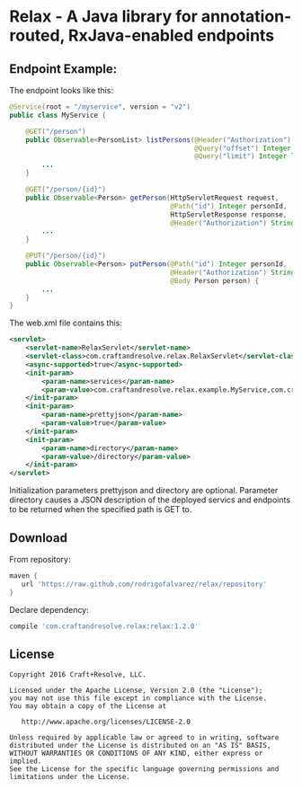 Relax - A Java library for annotation-routed, RxJava-enabled endpoints
======================================================================

Endpoint Example:
----------------

The endpoint looks like this:

```java
@Service(root = "/myservice", version = "v2")
public class MyService {

    @GET("/person")
    public Observable<PersonList> listPersons(@Header("Authorization") String authorization,
                                              @Query("offset") Integer offset,
                                              @Query("limit") Integer limit) {
        ...
    }

    @GET("/person/{id}")
    public Observable<Person> getPerson(HttpServletRequest request,
                                        @Path("id") Integer personId,
                                        HttpServletResponse response,
                                        @Header("Authorization") String authorization) {
        ...
    }

    @PUT("/person/{id}")
    public Observable<Person> putPerson(@Path("id") Integer personId,
                                        @Header("Authorization") String authorization,
                                        @Body Person person) {
        ...
    }
}

```

The web.xml file contains this:

```xml
<servlet>
    <servlet-name>RelaxServlet</servlet-name>
    <servlet-class>com.craftandresolve.relax.RelaxServlet</servlet-class>
    <async-supported>true</async-supported>
    <init-param>
        <param-name>services</param-name>
        <param-value>com.craftandresolve.relax.example.MyService,com.craftandresolve.relax.example.MyOtherService</param-value>
    </init-param>
    <init-param>
        <param-name>prettyjson</param-name>
        <param-value>true</param-value>
    </init-param>
    <init-param>
        <param-name>directory</param-name>
        <param-value>/directory</param-value>
    </init-param>
</servlet>
```

Initialization parameters prettyjson and directory are optional.  Parameter directory causes a JSON description of the deployed servics and endpoints to be returned when the specified path is GET to.

Download
--------

From repository:

```groovy
maven {
   url 'https://raw.github.com/rodrigofalvarez/relax/repository'
}
```

Declare dependency:

```groovy
compile 'com.craftandresolve.relax:relax:1.2.0'
```

License
-------

    Copyright 2016 Craft+Resolve, LLC.
    
    Licensed under the Apache License, Version 2.0 (the "License");
    you may not use this file except in compliance with the License.
    You may obtain a copy of the License at

       http://www.apache.org/licenses/LICENSE-2.0

    Unless required by applicable law or agreed to in writing, software
    distributed under the License is distributed on an "AS IS" BASIS,
    WITHOUT WARRANTIES OR CONDITIONS OF ANY KIND, either express or implied.
    See the License for the specific language governing permissions and
    limitations under the License.

